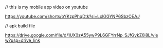 // this is my mobile app video on youtube

https://youtube.com/shorts/oYKzpPhqDtk?si=LxlGGYNP6SbzOEAJ


// apk build file

https://drive.google.com/file/d/1UX0zA55ywP9L6GFYrrNp_SJfGvkZ0i8L/view?usp=drive_link
